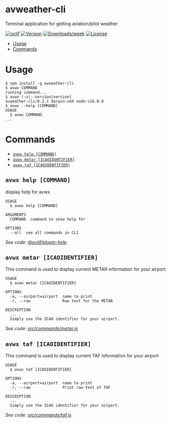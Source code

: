 avweather-cli
=============

Terminal application for getting aviation/pilot weather

[![oclif](https://img.shields.io/badge/cli-oclif-brightgreen.svg)](https://oclif.io)
[![Version](https://img.shields.io/npm/v/avweather-cli.svg)](https://npmjs.org/package/avweather-cli)
[![Downloads/week](https://img.shields.io/npm/dw/avweather-cli.svg)](https://npmjs.org/package/avweather-cli)
[![License](https://img.shields.io/npm/l/avweather-cli.svg)](https://github.com/davidfekke/avweather-cli/blob/master/package.json)

<!-- toc -->
* [Usage](#usage)
* [Commands](#commands)
<!-- tocstop -->
# Usage
<!-- usage -->
```sh-session
$ npm install -g avweather-cli
$ avwx COMMAND
running command...
$ avwx (-v|--version|version)
avweather-cli/0.2.1 darwin-x64 node-v16.0.0
$ avwx --help [COMMAND]
USAGE
  $ avwx COMMAND
...
```
<!-- usagestop -->
# Commands
<!-- commands -->
* [`avwx help [COMMAND]`](#avwx-help-command)
* [`avwx metar [ICAOIDENTIFIER]`](#avwx-metar-icaoidentifier)
* [`avwx taf [ICAOIDENTIFIER]`](#avwx-taf-icaoidentifier)

## `avwx help [COMMAND]`

display help for avwx

```
USAGE
  $ avwx help [COMMAND]

ARGUMENTS
  COMMAND  command to show help for

OPTIONS
  --all  see all commands in CLI
```

_See code: [@oclif/plugin-help](https://github.com/oclif/plugin-help/blob/v2.1.2/src/commands/help.ts)_

## `avwx metar [ICAOIDENTIFIER]`

This command is used to display current METAR information for your airport

```
USAGE
  $ avwx metar [ICAOIDENTIFIER]

OPTIONS
  -a, --airport=airport  name to print
  -r, --raw              Raw text for the METAR

DESCRIPTION
  ...
  Simply use the ICAO identifier for your airport.
```

_See code: [src/commands/metar.js](https://github.com/davidfekke/avweather-cli/blob/v0.2.1/src/commands/metar.js)_

## `avwx taf [ICAOIDENTIFIER]`

This command is used to display current TAF information for your airport

```
USAGE
  $ avwx taf [ICAOIDENTIFIER]

OPTIONS
  -a, --airport=airport  name to print
  -r, --raw              Print raw text of TAF

DESCRIPTION
  ...
  Simply use the ICAO identifier for your airport.
```

_See code: [src/commands/taf.js](https://github.com/davidfekke/avweather-cli/blob/v0.2.1/src/commands/taf.js)_
<!-- commandsstop -->
